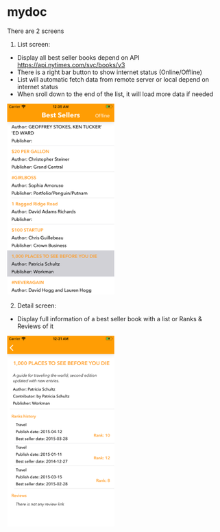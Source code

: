 # mydoc
There are 2 screens 
1. List screen: 
- Display all best seller books depend on API https://api.nytimes.com/svc/books/v3
- There is a right bar button to show internet status (Online/Offline)
- List will automatic fetch data from remote server or local depend on internet status
- When sroll down to the end of the list, it will load more data if needed
<img src="https://github.com/ThuTrangT5/mydoc/blob/master/list.png" width="250">

2. Detail screen:
- Display full information of a best seller book with a list or Ranks & Reviews of it
<img src="https://github.com/ThuTrangT5/mydoc/blob/master/detail.png" width="250">



